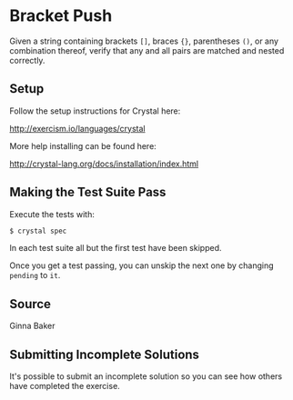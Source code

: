 # Bracket Push

Given a string containing brackets `[]`, braces `{}`, parentheses `()`,
or any combination thereof, verify that any and all pairs are matched
and nested correctly.

## Setup

Follow the setup instructions for Crystal here:

http://exercism.io/languages/crystal

More help installing can be found here:

http://crystal-lang.org/docs/installation/index.html

## Making the Test Suite Pass

Execute the tests with:

```bash
$ crystal spec
```

In each test suite all but the first test have been skipped.

Once you get a test passing, you can unskip the next one by changing `pending` to `it`.

## Source

Ginna Baker

## Submitting Incomplete Solutions

It's possible to submit an incomplete solution so you can see how others have completed the exercise.
